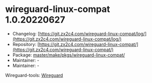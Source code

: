 # wireguard-linux-compat 1.0.20220627
 - Changelog: [https://git.zx2c4.com/wireguard-linux-compat/log/](https://git.zx2c4.com/wireguard-linux-compat/log/)
 - Repository: [https://git.zx2c4.com/wireguard-linux-compat/](https://git.zx2c4.com/wireguard-linux-compat/)
 - Package: [master/make/pkgs/wireguard-linux-compat/](https://github.com/Freetz-NG/freetz-ng/tree/master/make/pkgs/wireguard-linux-compat/)
 - Maintainer: -
 - Maintainer: -

Wireguard-tools: [Wireguard](wireguard.md)<br>

